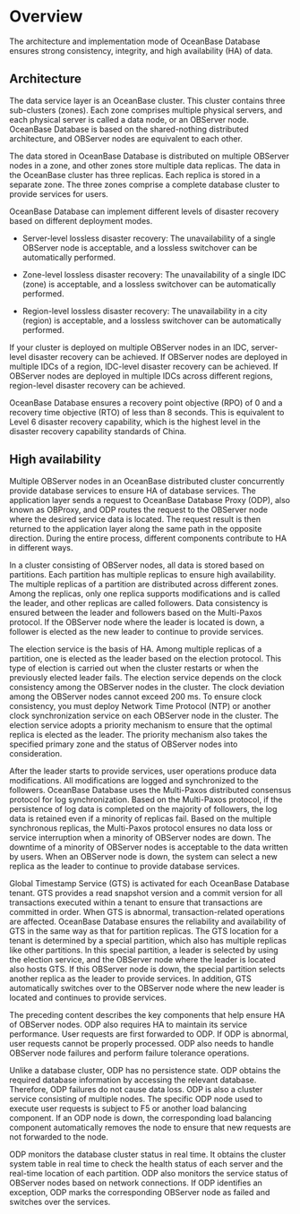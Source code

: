# Overview

The architecture and implementation mode of OceanBase Database ensures strong consistency, integrity, and high availability (HA) of data.

## Architecture

<!-- ![High availability](https://help-static-aliyun-doc.aliyuncs.com/assets/img/zh-CN/7726968461/p355597.jpg) -->

<!-- The data service layer is an OceanBase cluster, as shown in the preceding figure. This cluster contains three sub-clusters (zones). Each zone comprises multiple physical servers, and each physical server is called a data node, or an OBServer node. OceanBase Database is based on the shared-nothing distributed architecture, and OBServer nodes are equivalent to each other. -->

The data service layer is an OceanBase cluster. This cluster contains three sub-clusters (zones). Each zone comprises multiple physical servers, and each physical server is called a data node, or an OBServer node. OceanBase Database is based on the shared-nothing distributed architecture, and OBServer nodes are equivalent to each other.

The data stored in OceanBase Database is distributed on multiple OBServer nodes in a zone, and other zones store multiple data replicas. The data in the OceanBase cluster has three replicas. Each replica is stored in a separate zone. The three zones comprise a complete database cluster to provide services for users.

OceanBase Database can implement different levels of disaster recovery based on different deployment modes.

* Server-level lossless disaster recovery: The unavailability of a single OBServer node is acceptable, and a lossless switchover can be automatically performed.

* Zone-level lossless disaster recovery: The unavailability of a single IDC (zone) is acceptable, and a lossless switchover can be automatically performed.

* Region-level lossless disaster recovery: The unavailability in a city (region) is acceptable, and a lossless switchover can be automatically performed.

If your cluster is deployed on multiple OBServer nodes in an IDC, server-level disaster recovery can be achieved. If OBServer nodes are deployed in multiple IDCs of a region, IDC-level disaster recovery can be achieved. If OBServer nodes are deployed in multiple IDCs across different regions, region-level disaster recovery can be achieved.

OceanBase Database ensures a recovery point objective (RPO) of 0 and a recovery time objective (RTO) of less than 8 seconds. This is equivalent to Level 6 disaster recovery capability, which is the highest level in the disaster recovery capability standards of China.

## High availability

Multiple OBServer nodes in an OceanBase distributed cluster concurrently provide database services to ensure HA of database services. The application layer sends a request to OceanBase Database Proxy (ODP), also known as OBProxy, and ODP routes the request to the OBServer node where the desired service data is located. The request result is then returned to the application layer along the same path in the opposite direction. During the entire process, different components contribute to HA in different ways.

In a cluster consisting of OBServer nodes, all data is stored based on partitions. Each partition has multiple replicas to ensure high availability. The multiple replicas of a partition are distributed across different zones. Among the replicas, only one replica supports modifications and is called the leader, and other replicas are called followers. Data consistency is ensured between the leader and followers based on the Multi-Paxos protocol. If the OBServer node where the leader is located is down, a follower is elected as the new leader to continue to provide services.

The election service is the basis of HA. Among multiple replicas of a partition, one is elected as the leader based on the election protocol. This type of election is carried out when the cluster restarts or when the previously elected leader fails. The election service depends on the clock consistency among the OBServer nodes in the cluster. The clock deviation among the OBServer nodes cannot exceed 200 ms. To ensure clock consistency, you must deploy Network Time Protocol (NTP) or another clock synchronization service on each OBServer node in the cluster. The election service adopts a priority mechanism to ensure that the optimal replica is elected as the leader. The priority mechanism also takes the specified primary zone and the status of OBServer nodes into consideration.

After the leader starts to provide services, user operations produce data modifications. All modifications are logged and synchronized to the followers. OceanBase Database uses the Multi-Paxos distributed consensus protocol for log synchronization. Based on the Multi-Paxos protocol, if the persistence of log data is completed on the majority of followers, the log data is retained even if a minority of replicas fail. Based on the multiple synchronous replicas, the Multi-Paxos protocol ensures no data loss or service interruption when a minority of OBServer nodes are down. The downtime of a minority of OBServer nodes is acceptable to the data written by users. When an OBServer node is down, the system can select a new replica as the leader to continue to provide database services.

Global Timestamp Service (GTS) is activated for each OceanBase Database tenant. GTS provides a read snapshot version and a commit version for all transactions executed within a tenant to ensure that transactions are committed in order. When GTS is abnormal, transaction-related operations are affected. OceanBase Database ensures the reliability and availability of GTS in the same way as that for partition replicas. The GTS location for a tenant is determined by a special partition, which also has multiple replicas like other partitions. In this special partition, a leader is selected by using the election service, and the OBServer node where the leader is located also hosts GTS. If this OBServer node is down, the special partition selects another replica as the leader to provide services. In addition, GTS automatically switches over to the OBServer node where the new leader is located and continues to provide services.

The preceding content describes the key components that help ensure HA of OBServer nodes. ODP also requires HA to maintain its service performance. User requests are first forwarded to ODP. If ODP is abnormal, user requests cannot be properly processed. ODP also needs to handle OBServer node failures and perform failure tolerance operations.

Unlike a database cluster, ODP has no persistence state. ODP obtains the required database information by accessing the relevant database. Therefore, ODP failures do not cause data loss. ODP is also a cluster service consisting of multiple nodes. The specific ODP node used to execute user requests is subject to F5 or another load balancing component. If an ODP node is down, the corresponding load balancing component automatically removes the node to ensure that new requests are not forwarded to the node.

ODP monitors the database cluster status in real time. It obtains the cluster system table in real time to check the health status of each server and the real-time location of each partition. ODP also monitors the service status of OBServer nodes based on network connections. If ODP identifies an exception, ODP marks the corresponding OBServer node as failed and switches over the services.
